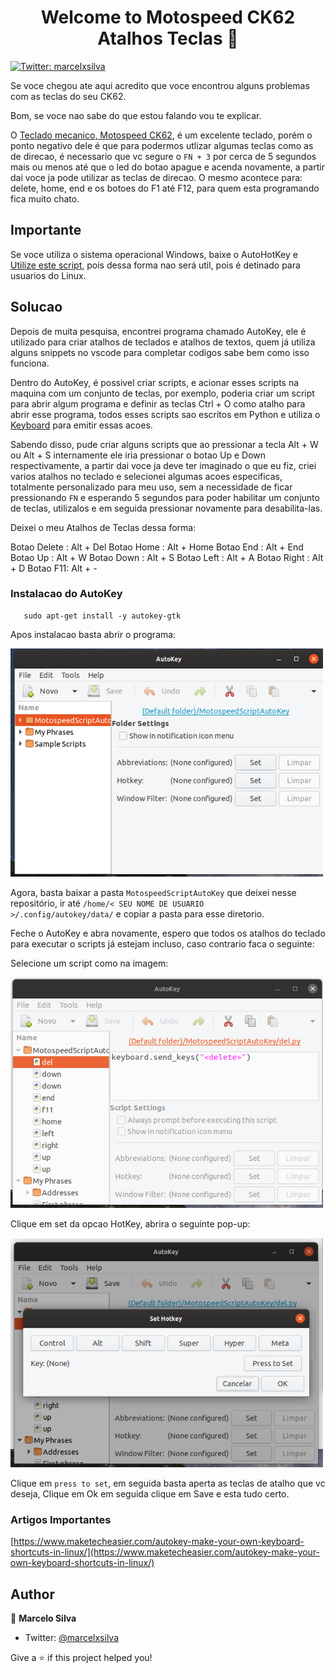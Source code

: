 <h1 align="center">Welcome to Motospeed CK62 Atalhos Teclas 👋</h1>
<p>
  <a href="https://twitter.com/marcelxsilva" target="_blank">
    <img alt="Twitter: marcelxsilva" src="https://img.shields.io/twitter/follow/marcelxsilva.svg?style=social" />
  </a>
</p>

Se voce chegou ate aqui acredito que voce encontrou alguns problemas com as teclas do seu CK62.

Bom, se voce nao sabe do que estou falando vou te explicar.

O [Teclado mecanico, Motospeed CK62](https://www.motospeedbrasil.com.br/ck62), é um excelente teclado, porém o ponto negativo dele é que para podermos utlizar algumas teclas como as de direcao, é necessario que vc segure o <code>FN + 3</code> por cerca de 5 segundos mais ou menos até que o led do botao apague e acenda novamente, a partir dai voce ja pode utilizar as teclas de direcao. O mesmo acontece para: delete, home, end e os botoes do F1 até F12, para quem esta programando fica muito chato.

## Importante
Se voce utiliza o sistema operacional Windows, baixe o AutoHotKey e [Utilize este script](https://gist.github.com/eduardomartines/371b790d1c102bccca6db9a25ad2b464), pois dessa forma nao será util, pois é detinado para usuarios do Linux.

## Solucao
Depois de muita pesquisa, encontrei programa chamado AutoKey, ele é utilizado para criar atalhos de teclados e atalhos de textos, quem já utiliza alguns snippets no vscode para completar codigos sabe bem como isso funciona. 

Dentro do AutoKey, é possivel criar scripts, e acionar esses scripts na maquina com um conjunto de teclas, por exemplo, poderia criar um script para abrir algum programa e definir as teclas Ctrl + O como atalho para abrir esse programa, todos esses scripts sao escritos em Python e utiliza o [Keyboard](https://pypi.org/project/keyboard/) para emitir essas acoes.

Sabendo disso, pude criar alguns scripts que ao pressionar a tecla Alt + W ou Alt + S internamente ele iria pressionar o botao Up e Down respectivamente, a partir dai voce ja deve ter imaginado o que eu fiz, criei varios atalhos no teclado e selecionei algumas acoes especificas, totalmente personalizado para meu uso, sem a necessidade de ficar pressionando <code>FN</code> e esperando 5 segundos para poder habilitar um conjunto de teclas, utilizalos e em seguida pressionar novamente para desabilita-las.

Deixei o meu Atalhos de Teclas dessa forma:

Botao Delete : Alt + Del
Botao Home : Alt + Home
Botao End : Alt + End
Botao Up : Alt + W
Botao Down : Alt + S
Botao Left : Alt + A
Botao Right : Alt + D
Botao F11: Alt + -


### Instalacao do AutoKey
       sudo apt-get install -y autokey-gtk

Apos instalacao basta abrir o programa:

<img src='./image/1.png' width='500'/>

Agora, basta baixar a pasta <code>MotospeedScriptAutoKey</code> que deixei nesse repositório, ir até <code>/home/< SEU NOME DE USUARIO >/.config/autokey/data/</code> e copiar a pasta para esse diretorio.

Feche o AutoKey e abra novamente, espero que todos os atalhos do teclado para executar o scripts já estejam incluso, caso contrario faca o seguinte:


Selecione um script como na imagem:

<img src='./image/2.png' width='500'/>


Clique em set da opcao HotKey, abrira o seguinte pop-up:

<img src='./image/3.png' width='500'/>


Clique em <code>press to set</code>, em seguida basta aperta as teclas de atalho que vc deseja, Clique em Ok em seguida clique em Save e esta tudo certo.


### Artigos Importantes

[https://www.maketecheasier.com/autokey-make-your-own-keyboard-shortcuts-in-linux/](https://www.maketecheasier.com/autokey-make-your-own-keyboard-shortcuts-in-linux/)


## Author

👤 **Marcelo Silva**

* Twitter: [@marcelxsilva](https://twitter.com/marcelxsilva)

Give a ⭐️ if this project helped you!